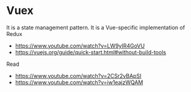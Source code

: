 # Vuex

It is a state management pattern. 
It is a Vue-specific implementation of Redux 

- https://www.youtube.com/watch?v=LW9yIR4GoVU
- https://vuejs.org/guide/quick-start.html#without-build-tools

Read

- https://www.youtube.com/watch?v=2CSr2vBApSI
- https://www.youtube.com/watch?v=iw1eajzWQAM
